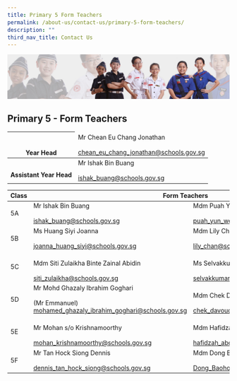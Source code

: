 ```yaml
---
title: Primary 5 Form Teachers
permalink: /about-us/contact-us/primary-5-form-teachers/
description: ""
third_nav_title: Contact Us
---
```

![](/images/About%20Us/subbanner2.jpg)

## **Primary 5 - Form Teachers**

<table>
<thead>
  <tr>
    <th><br><br>Year Head</th>
    <td>Mr Chean Eu Chang Jonathan<br><br><a href="mailto:chean_eu_chang_jonathan@schools.gov.sg">chean_eu_chang_jonathan@schools.gov.sg</a></td>
  </tr>
</thead>
<tbody>
  <tr>
    <th> <br>Assistant Year Head</th>
    <td>Mr Ishak Bin Buang<br><br><a href="mailto:ishak_buang@schools.gov.sg">ishak_buang@schools.gov.sg</a> </td>
  </tr>
</tbody>
</table>


<table>
<thead>
  <tr>
    <th>Class</th>
    <th colspan="2">Form Teachers</th>
  </tr>
</thead>
<tbody>
  <tr>
    <td>5A</td>
    <td>Mr Ishak Bin Buang<br><br><a href="mailto:ishak_buang@schools.gov.sg" target="_blank" rel="noopener noreferrer">ishak_buang@schools.gov.sg</a> <br></td>
    <td> Mdm Puah Yun Wen Shirley<br><br><a href="mailto:puah_yun_wen@schools.gov.sg" target="_blank" rel="noopener noreferrer">puah_yun_wen@schools.gov.sg</a><br></td>
  </tr>
  <tr>
    <td>5B</td>
    <td>Ms Huang Siyi Joanna<br><br><a href="mailto:joanna_huang_siyi@schools.gov.sg" target="_blank" rel="noopener noreferrer">joanna_huang_siyi@schools.gov.sg</a></td>
    <td>Mdm Lily Chan<br><br><a href="mailto:lily_chan@schools.gov.sg">lily_chan@schools.gov.sg</a><br></td>
  </tr>
  <tr>
    <td>5C</td>
    <td><br>Mdm Siti Zulaikha Binte Zainal Abidin<br><br><a href="mailto:siti_zulaikha@schools.gov.sg" target="_blank" rel="noopener noreferrer">siti_zulaikha@schools.gov.sg</a></td>
    <td><br>Ms Selvakkumari d/o Veerasamy (Ms Kumari)<br><br><a href="mailto:selvakkumari_veerasamy@schools.gov.sg" target="_blank" rel="noopener noreferrer">selvakkumari_veerasamy@schools.gov.sg</a><br></td>
  </tr>
  <tr>
    <td>5D</td>
    <td>Mr Mohd Ghazaly Ibrahim Goghari<br><br>(Mr Emmanuel)<br><a href="mailto:mohamed_ghazaly_ibrahim_goghari@schools.gov.sg" target="_blank" rel="noopener noreferrer">mohamed_ghazaly_ibrahim_goghari@schools.gov.sg</a><br></td>
    <td><br>Mdm Chek Davoudou Ragmath Nissa<br><br><a href="mailto:chek_davoudou_raghmath_nissa@schools.gov.sg" target="_blank" rel="noopener noreferrer">chek_davoudou_raghmath_nissa@schools.gov.sg</a></td>
  </tr>
  <tr>
    <td>5E</td>
    <td><br>Mr Mohan s/o Krishnamoorthy<br><br><a href="mailto:mohan_krishnamoorthy@schools.gov.sg" target="_blank" rel="noopener noreferrer">mohan_krishnamoorthy@schools.gov.sg</a></td>
    <td><br>Mdm Hafidzah Binte Abdullah<br><br><a href="mailto:hafidzah_abdullah@schools.gov.sg" target="_blank" rel="noopener noreferrer">hafidzah_abdullah@schools.gov.sg</a><br></td>
  </tr>
  <tr>
    <td>5F</td>
    <td>Mr Tan Hock Siong Dennis<br><br><a href="mailto:dennis_tan_hock_siong@schools.gov.sg" target="_blank" rel="noopener noreferrer">dennis_tan_hock_siong@schools.gov.sg</a><br></td>
    <td>Mdm Dong Baohong<br><br><a href="mailto:Dong_Baohong@schools.gov.sg">Dong_Baohong@schools.gov.sg</a></td>
  </tr>
</tbody>
</table>